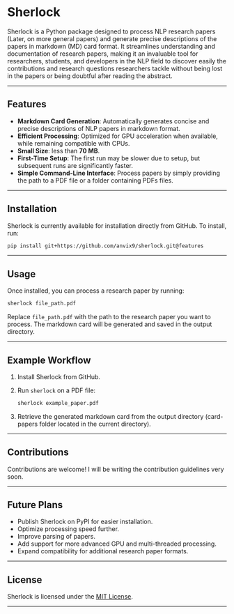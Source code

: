 # Sherlock

Sherlock is a Python package designed to process NLP research papers (Later, on more general papers) and generate precise descriptions of the papers in markdown (MD) card format. It streamlines understanding and documentation of research papers, making it an invaluable tool for researchers, students, and developers in the NLP field to discover easily the contributions and research questions researchers tackle without being lost in the papers or being doubtful after reading the abstract.

---

## Features

- **Markdown Card Generation**: Automatically generates concise and precise descriptions of NLP papers in markdown format.
- **Efficient Processing**: Optimized for GPU acceleration when available, while remaining compatible with CPUs.
- **Small Size**: less than **70 MB**.
- **First-Time Setup**: The first run may be slower due to setup, but subsequent runs are significantly faster.
- **Simple Command-Line Interface**: Process papers by simply providing the path to a PDF file or a folder containing PDFs files.

---

## Installation

Sherlock is currently available for installation directly from GitHub. To install, run:

```bash
pip install git+https://github.com/anvix9/sherlock.git@features
```

---

## Usage

Once installed, you can process a research paper by running:

```bash
sherlock file_path.pdf
```

Replace `file_path.pdf` with the path to the research paper you want to process. The markdown card will be generated and saved in the output directory. 

---

## Example Workflow

1. Install Sherlock from GitHub.
2. Run `sherlock` on a PDF file:

   ```bash
   sherlock example_paper.pdf
   ```

3. Retrieve the generated markdown card from the output directory (card-papers folder located in the current directory).

---

## Contributions

Contributions are welcome! I will be writing the contribution guidelines very soon.

---

## Future Plans

- Publish Sherlock on PyPI for easier installation.
- Optimize processing speed further.
- Improve parsing of papers.
- Add support for more advanced GPU and multi-threaded processing.
- Expand compatibility for additional research paper formats.

---

## License

Sherlock is licensed under the [MIT License](LICENSE).

---
